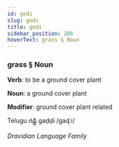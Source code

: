 ```yaml
---
id: godi
slug: godi
title: godi
sidebar_position: 206
hoverText: grass § Noun
---
```


### grass § Noun

**Verb**: to be a ground cover plant

**Noun**: a ground cover plant

**Modifier**: ground cover plant related

Telugu గడ్డి gaḍḍi /ɡaɖːi/

*Dravidian Language Family*